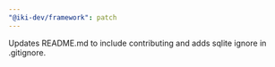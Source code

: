 ```yaml
---
"@iki-dev/framework": patch
---
```


Updates README.md to include contributing and adds sqlite ignore in .gitignore.
